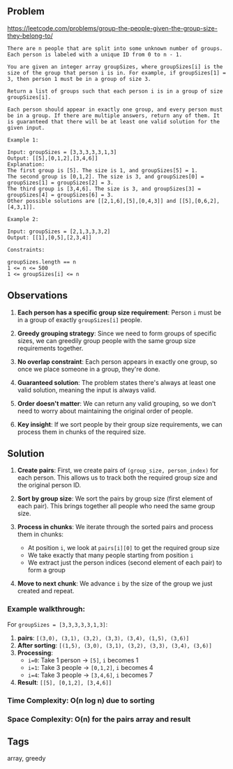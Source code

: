 ## Problem

https://leetcode.com/problems/group-the-people-given-the-group-size-they-belong-to/

```
There are n people that are split into some unknown number of groups. Each person is labeled with a unique ID from 0 to n - 1.

You are given an integer array groupSizes, where groupSizes[i] is the size of the group that person i is in. For example, if groupSizes[1] = 3, then person 1 must be in a group of size 3.

Return a list of groups such that each person i is in a group of size groupSizes[i].

Each person should appear in exactly one group, and every person must be in a group. If there are multiple answers, return any of them. It is guaranteed that there will be at least one valid solution for the given input.

Example 1:

Input: groupSizes = [3,3,3,3,3,1,3]
Output: [[5],[0,1,2],[3,4,6]]
Explanation: 
The first group is [5]. The size is 1, and groupSizes[5] = 1.
The second group is [0,1,2]. The size is 3, and groupSizes[0] = groupSizes[1] = groupSizes[2] = 3.
The third group is [3,4,6]. The size is 3, and groupSizes[3] = groupSizes[4] = groupSizes[6] = 3.
Other possible solutions are [[2,1,6],[5],[0,4,3]] and [[5],[0,6,2],[4,3,1]].

Example 2:

Input: groupSizes = [2,1,3,3,3,2]
Output: [[1],[0,5],[2,3,4]]

Constraints:

groupSizes.length == n
1 <= n <= 500
1 <= groupSizes[i] <= n
```

## Observations

1. **Each person has a specific group size requirement**: Person `i` must be in a group of exactly `groupSizes[i]` people.

2. **Greedy grouping strategy**: Since we need to form groups of specific sizes, we can greedily group people with the same group size requirements together.

3. **No overlap constraint**: Each person appears in exactly one group, so once we place someone in a group, they're done.

4. **Guaranteed solution**: The problem states there's always at least one valid solution, meaning the input is always valid.

5. **Order doesn't matter**: We can return any valid grouping, so we don't need to worry about maintaining the original order of people.

6. **Key insight**: If we sort people by their group size requirements, we can process them in chunks of the required size.

## Solution

1. **Create pairs**: First, we create pairs of `(group_size, person_index)` for each person. This allows us to track both the required group size and the original person ID.

2. **Sort by group size**: We sort the pairs by group size (first element of each pair). This brings together all people who need the same group size.

3. **Process in chunks**: We iterate through the sorted pairs and process them in chunks:
   - At position `i`, we look at `pairs[i][0]` to get the required group size
   - We take exactly that many people starting from position `i`
   - We extract just the person indices (second element of each pair) to form a group

4. **Move to next chunk**: We advance `i` by the size of the group we just created and repeat.

### Example walkthrough:
For `groupSizes = [3,3,3,3,3,1,3]`:

1. **pairs**: `[(3,0), (3,1), (3,2), (3,3), (3,4), (1,5), (3,6)]`
2. **After sorting**: `[(1,5), (3,0), (3,1), (3,2), (3,3), (3,4), (3,6)]`
3. **Processing**:
   - `i=0`: Take 1 person → `[5]`, `i` becomes 1
   - `i=1`: Take 3 people → `[0,1,2]`, `i` becomes 4  
   - `i=4`: Take 3 people → `[3,4,6]`, `i` becomes 7
4. **Result**: `[[5], [0,1,2], [3,4,6]]`

### Time Complexity: O(n log n) due to sorting
### Space Complexity: O(n) for the pairs array and result

## Tags

array, greedy